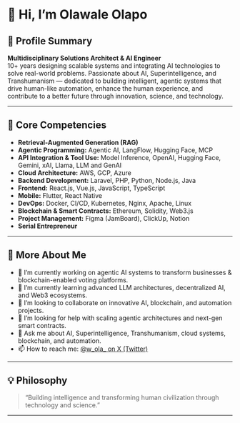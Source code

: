 

<!--
**waleolapo/waleolapo** is a ✨ _special_ ✨ repository because its `README.md` (this file) appears on your GitHub profile.

Here are some ideas to get you started:

- 🔭 I’m currently working on ...
- 🌱 I’m currently learning ...
- 👯 I’m looking to collaborate on ...
- 🤔 I’m looking for help with ...
- 💬 Ask me about ...
- 📫 How to reach me: ...
- 😄 Pronouns: ...
- ⚡ Fun fact: ...
-->

# 👋 Hi, I’m Olawale Olapo

## 🚀 Profile Summary
**Multidisciplinary Solutions Architect & AI Engineer**  
10+ years designing scalable systems and integrating AI technologies to solve real-world problems. Passionate about AI, Superintelligence, and Transhumanism — dedicated to building intelligent, agentic systems that drive human-like automation, enhance the human experience, and contribute to a better future through innovation, science, and technology.

---

## 🧠 Core Competencies

- **Retrieval-Augmented Generation (RAG)**
- **Agentic Programming:** Agentic AI, LangFlow, Hugging Face, MCP
- **API Integration & Tool Use:** Model Inference, OpenAI, Hugging Face, Gemini, xAI, Llama, LLM and GenAI
- **Cloud Architecture:** AWS, GCP, Azure
- **Backend Development:** Laravel, PHP, Python, Node.js, Java
- **Frontend:** React.js, Vue.js, JavaScript, TypeScript
- **Mobile:** Flutter, React Native
- **DevOps:** Docker, CI/CD, Kubernetes, Nginx, Apache, Linux
- **Blockchain & Smart Contracts:** Ethereum, Solidity, Web3.js
- **Project Management:** Figma (JamBoard), ClickUp, Notion
- **Serial Entrepreneur**

---

## 👋 **More About Me**

- 🔭 I’m currently working on agentic AI systems to transform businesses & blockchain-enabled voting platforms.
- 🌱 I’m currently learning advanced LLM architectures, decentralized AI, and Web3 ecosystems.
- 👯 I’m looking to collaborate on innovative AI, blockchain, and automation projects.
- 🤔 I’m looking for help with scaling agentic architectures and next-gen smart contracts.
- 💬 Ask me about AI, Superintelligence, Transhumanism, cloud systems, blockchain, and automation.
- 📫 How to reach me: [@w_ola_ on X (Twitter)](https://x.com/w_ola_)


---

## 💡 Philosophy

> “Building intelligence and transforming human civilization through technology and science.”

---

<!--
Add links or badges for favorite projects, achievements, or more socials below!
If you want to showcase your work, let me know!
-->
